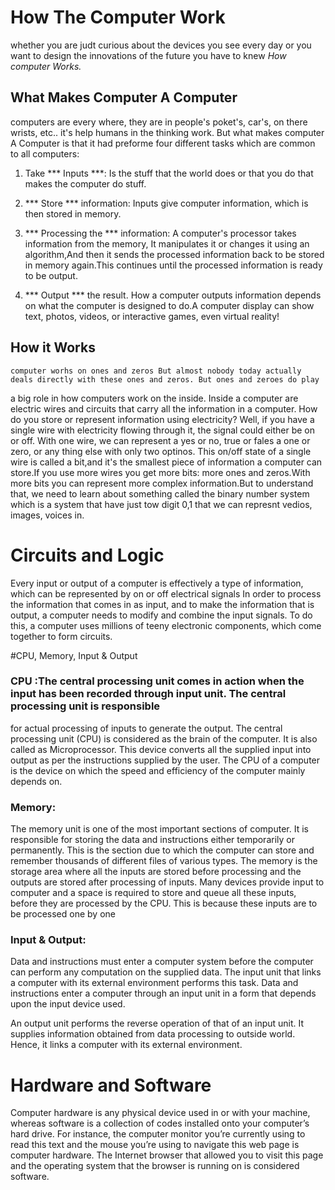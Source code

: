 # How The Computer Work 

   whether you are judt curious about the devices you see every day or you want to design the innovations of the future you have to knew _How computer Works._  


## What Makes Computer A Computer


   computers are every where, they are in people's poket's, car's, on there wrists, etc.. it's help humans in the thinking work. But what makes computer A Computer is 
that it had preforme four different tasks which are common to all computers:

1. Take *** Inputs ***:
   Is the stuff that the world does or that you do that makes the computer do stuff.

2. *** Store *** information:
      Inputs give computer information, which is then stored in memory.

3. *** Processing the *** information:
      A computer's processor takes information from the memory, It manipulates it or changes it using an algorithm,And then it sends the processed
 information back to be stored in memory again.This continues until the processed information is ready to be output.

4. *** Output *** the result.
      How a computer outputs information depends on what the computer is designed to do.A computer display can show text, photos, videos,
 or interactive games, even virtual reality!



## How it Works 

    computer worhs on ones and zeros But almost nobody today actually deals directly with these ones and zeros. But ones and zeroes do play 
a big role in how computers work on the inside. Inside a computer are electric wires and circuits that carry all the information in a computer.
How do you store or represent information using electricity? Well, if you have a single wire with electricity flowing through it, the signal 
could either be on or off. With one wire, we can represent a yes or no, true or fales a one or zero, or any thing else with only two optinos.
This on/off state of a single wire is called a bit,and it's the smallest piece of information a computer can store.If you use more wires you get
more bits: more ones and zeros.With more bits you can represent more complex information.But to understand that, we need to learn about something 
called the binary number system which is  a system that have just tow digit 0,1 that we can represnt vedios, images, voices in.



# Circuits and Logic

  Every input or output of a computer is effectively a type of information, which can be represented by on or off electrical signals
In order to process the information that comes in as input, and to make the information that is output, a computer needs to modify and
combine the input signals. To do this, a computer uses millions of teeny electronic components, which come together to form circuits.
  
  
#CPU, Memory, Input & Output

### CPU :The central processing unit comes in action when the input has been recorded through input unit. The central processing unit is responsible
 for actual processing of inputs to generate the output. The central processing unit (CPU) is considered as the brain of the computer.
 It is also called as Microprocessor. This device converts all the supplied input into output as per the instructions supplied by the user. 
The CPU of a computer is the device on which the speed and efficiency  of the computer mainly depends on.

### Memory: 
The memory unit is one of the most important sections of computer. It is responsible for storing the data and instructions either temporarily or permanently.
 This is the section due to which the computer can store and remember thousands of different files of various types. The memory is the storage area where all 
the inputs are stored before processing and the outputs are stored after processing of inputs. Many devices provide input to computer and a space is required 
to store and queue all these inputs, before they are processed by the CPU. This is because these inputs are to be processed one by one


### Input & Output:

Data and instructions must enter a computer system before the computer can perform any computation on the supplied data. The input unit that links a computer with
its external environment performs this task. Data and instructions enter a computer through an input unit in a form that depends upon the input device used.

An output unit performs the reverse operation of that of an input unit. It supplies information obtained from data processing to outside world. Hence, it links
a computer with its external environment.



# Hardware and Software 
  Computer hardware is any physical device used in or with your machine, whereas software is a collection of codes installed onto your computer’s hard drive. For instance, the computer monitor you’re currently using to read this text and the mouse you’re using to navigate this web page is computer hardware. The Internet browser that allowed you to visit this page and the operating system that the
 browser is running on is considered software.




   
